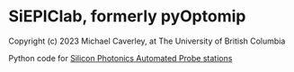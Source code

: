 # SiEPIClab, formerly pyOptomip
Copyright (c) 2023 Michael Caverley, at The University of British Columbia

Python code for <a href="https://siepic.ubc.ca/silicon-photonics-design-book/automated-probe-station/">Silicon Photonics Automated Probe stations</a>


